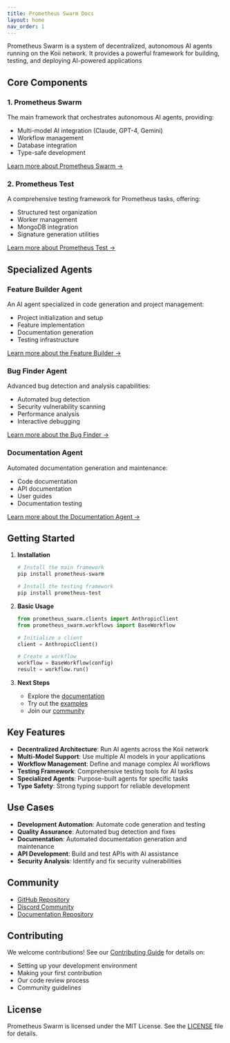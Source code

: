 ```yaml
---
title: Prometheus Swarm Docs
layout: home
nav_order: 1
---
```


Prometheus Swarm is a system of decentralized, autonomous AI agents running on the Koii network. It provides a powerful framework for building, testing, and deploying AI-powered applications

## Core Components

### 1. Prometheus Swarm

The main framework that orchestrates autonomous AI agents, providing:

- Multi-model AI integration (Claude, GPT-4, Gemini)
- Workflow management
- Database integration
- Type-safe development

[Learn more about Prometheus Swarm →](./docs/prometheus-swarm.md)

### 2. Prometheus Test

A comprehensive testing framework for Prometheus tasks, offering:

- Structured test organization
- Worker management
- MongoDB integration
- Signature generation utilities

[Learn more about Prometheus Test →](./docs/prometheus-test.md)

## Specialized Agents

### Feature Builder Agent

An AI agent specialized in code generation and project management:

- Project initialization and setup
- Feature implementation
- Documentation generation
- Testing infrastructure

[Learn more about the Feature Builder →](./docs/agents/builder.md)

### Bug Finder Agent

Advanced bug detection and analysis capabilities:

- Automated bug detection
- Security vulnerability scanning
- Performance analysis
- Interactive debugging

[Learn more about the Bug Finder →](./docs/agents/bug-finder.md)

### Documentation Agent

Automated documentation generation and maintenance:

- Code documentation
- API documentation
- User guides
- Documentation testing

[Learn more about the Documentation Agent →](./docs/agents/docs-builder.md)

## Getting Started

1. **Installation**

   ```bash
   # Install the main framework
   pip install prometheus-swarm

   # Install the testing framework
   pip install prometheus-test
   ```

2. **Basic Usage**

   ```python
   from prometheus_swarm.clients import AnthropicClient
   from prometheus_swarm.workflows import BaseWorkflow

   # Initialize a client
   client = AnthropicClient()

   # Create a workflow
   workflow = BaseWorkflow(config)
   result = workflow.run()
   ```

3. **Next Steps**
   - Explore the [documentation](./docs/prometheus-swarm.md)
   - Try out the [examples](./docs/examples.md)
   - Join our [community](#community)

## Key Features

- **Decentralized Architecture**: Run AI agents across the Koii network
- **Multi-Model Support**: Use multiple AI models in your applications
- **Workflow Management**: Define and manage complex AI workflows
- **Testing Framework**: Comprehensive testing tools for AI tasks
- **Specialized Agents**: Purpose-built agents for specific tasks
- **Type Safety**: Strong typing support for reliable development

## Use Cases

- **Development Automation**: Automate code generation and testing
- **Quality Assurance**: Automated bug detection and fixes
- **Documentation**: Automated documentation generation and maintenance
- **API Development**: Build and test APIs with AI assistance
- **Security Analysis**: Identify and fix security vulnerabilities

## Community

- [GitHub Repository](https://github.com/prometheus)
- [Discord Community](https://discord.gg/prometheus)
- [Documentation Repository](https://github.com/prometheus/docs)

## Contributing

We welcome contributions! See our [Contributing Guide](./docs/contributing.md) for details on:

- Setting up your development environment
- Making your first contribution
- Our code review process
- Community guidelines

## License

Prometheus Swarm is licensed under the MIT License. See the [LICENSE](./LICENSE) file for details.
